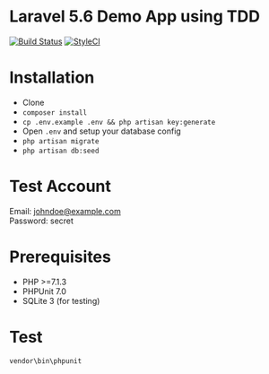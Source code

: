 # Laravel 5.6 Demo App using TDD
[![Build Status](https://travis-ci.org/VerzatileTom/DemoApp.svg?branch=master)](https://travis-ci.org/VerzatileTom/DemoApp) [![StyleCI](https://styleci.io/repos/125182649/shield?branch=master)](https://styleci.io/repos/125182649)

# Installation
- Clone
- `composer install`
- `cp .env.example .env && php artisan key:generate`
- Open `.env` and setup your database config
- `php artisan migrate`
- `php artisan db:seed`

# Test Account
Email: johndoe@example.com <br>
Password: secret

# Prerequisites
- PHP >=7.1.3
- PHPUnit 7.0
- SQLite 3 (for testing)

# Test
```shell
vendor\bin\phpunit
```

